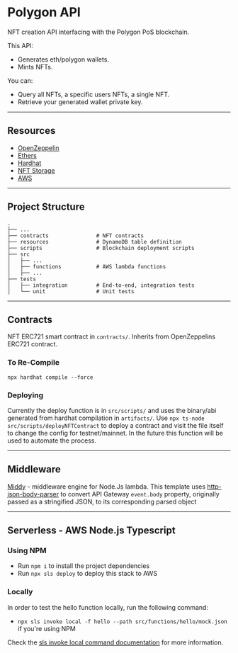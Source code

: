 # Polygon API

NFT creation API interfacing with the Polygon PoS blockchain.

This API:

- Generates eth/polygon wallets.
- Mints NFTs.

You can:

- Query all NFTs, a specific users NFTs, a single NFT.
- Retrieve your generated wallet private key.

-----

## Resources

- [OpenZeppelin](https://openzeppelin.com/contracts/)
- [Ethers](https://www.npmjs.com/package/ethers)
- [Hardhat](https://hardhat.org/)
- [NFT Storage](https://nft.storage/)
- [AWS](https://www.npmjs.com/package/aws-sdk)

----

## Project Structure

    .  
    ├── ...  
    ├── contracts               # NFT contracts  
    ├── resources               # DynamoDB table definition  
    ├── scripts                 # Blockchain deployment scripts  
    ├── src  
    │   ├── ...  
    │   ├── functions           # AWS lambda functions  
    │   ├── ...  
    ├── tests  
    │   ├── integration         # End-to-end, integration tests  
    │   └── unit                # Unit tests  

----- 

## Contracts

NFT ERC721 smart contract in `contracts/`. Inherits from OpenZeppelins ERC721 contract.

### To Re-Compile

`npx hardhat compile --force`

### Deploying

Currently the deploy function is in `src/scripts/` and uses the binary/abi generated from hardhat compilation in `artifacts/`. Use `npx ts-node src/scripts/deployNFTContract` to deploy a contract and visit the file itself to change the config for testnet/mainnet. In the future this function will be used to automate the process.

-----

## Middleware

[Middy](https://github.com/middyjs/middy) - middleware engine for Node.Js lambda. This template uses [http-json-body-parser](https://github.com/middyjs/middy/tree/master/packages/http-json-body-parser) to convert API Gateway `event.body` property, originally passed as a stringified JSON, to its corresponding parsed object

---

## Serverless - AWS Node.js Typescript

### Using NPM

- Run `npm i` to install the project dependencies
- Run `npx sls deploy` to deploy this stack to AWS

### Locally

In order to test the hello function locally, run the following command:

- `npx sls invoke local -f hello --path src/functions/hello/mock.json` if you're using NPM

Check the [sls invoke local command documentation](https://www.serverless.com/framework/docs/providers/aws/cli-reference/invoke-local/) for more information.

